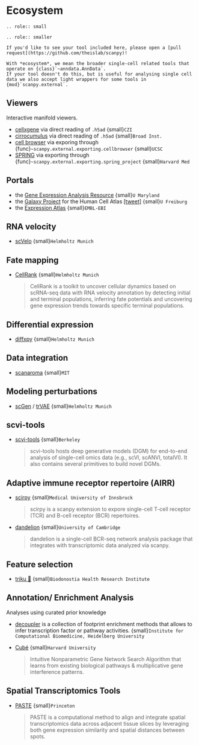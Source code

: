 # Ecosystem

```{eval-rst}
.. role:: small
```

```{eval-rst}
.. role:: smaller
```

```{note}
If you'd like to see your tool included here, please open a [pull request](https://github.com/theislab/scanpy)!

With *ecosystem*, we mean the broader single-cell related tools that operate on {class}`~anndata.AnnData`.
If your tool doesn't do this, but is useful for analysing single cell data we also accept light wrappers for some tools in {mod}`scanpy.external`.
```

## Viewers

Interactive manifold viewers.

- [cellxgene](https://github.com/chanzuckerberg/cellxgene) via direct reading of `.h5ad` {small}`CZI`
- [cirrocumulus](https://cirrocumulus.readthedocs.io/) via direct reading of `.h5ad` {small}`Broad Inst.`
- [cell browser](https://cells.ucsc.edu/) via exporing through {func}`~scanpy.external.exporting.cellbrowser` {small}`UCSC`
- [SPRING](https://github.com/AllonKleinLab/SPRING) via exporting through {func}`~scanpy.external.exporting.spring_project` {small}`Harvard Med`

## Portals

- the [Gene Expression Analysis Resource](https://umgear.org/) {small}`U Maryland`
- the [Galaxy Project](https://humancellatlas.usegalaxy.eu) for the Human Cell Atlas [\[tweet\]](https://twitter.com/ExpressionAtlas/status/1151797848469626881) {small}`U Freiburg`
- the [Expression Atlas](https://www.ebi.ac.uk/gxa/sc/help.html) {small}`EMBL-EBI`

## RNA velocity

- [scVelo](https://scvelo.org) {small}`Helmholtz Munich`

## Fate mapping

- [CellRank](http://cellrank.org) {small}`Helmholtz Munich`

  > CellRank is a toolkit to uncover cellular dynamics based on scRNA-seq data with
  > RNA velocity annotation by detecting initial and terminal populations, inferring
  > fate potentials and uncovering gene expression trends towards specific
  > terminal populations.

## Differential expression

- [diffxpy](https://github.com/theislab/diffxpy) {small}`Helmholtz Munich`

## Data integration

- [scanaroma](https://github.com/brianhie/scanorama) {small}`MIT`

## Modeling perturbations

- [scGen](https://github.com/theislab/scgen) / [trVAE](https://github.com/theislab/trvae) {small}`Helmholtz Munich`

## scvi-tools

- [scvi-tools](https://github.com/YosefLab/scvi-tools) {small}`Berkeley`

  > scvi-tools hosts deep generative models (DGM) for end-to-end analysis of single-cell
  > omics data (e.g., scVI, scANVI, totalVI). It also contains several primitives to build novel DGMs.

## Adaptive immune receptor repertoire (AIRR)

- [scirpy](https://github.com/icbi-lab/scirpy) {small}`Medical University of Innsbruck`

  > scirpy is a scanpy extension to expore single-cell T-cell receptor (TCR) and B-cell receptor (BCR) repertoires.

- [dandelion](https://github.com/zktuong/dandelion) {small}`University of Cambridge`

  > dandelion is a single-cell BCR-seq network analysis package that integrates with transcriptomic data analyzed via scanpy.

## Feature selection

- [triku 🦔](https://gitlab.com/alexmascension/triku) {small}`Biodonostia Health Research Institute`

## Annotation/ Enrichment Analysis

Analyses using curated prior knowledge


- [decoupler](https://github.com/saezlab/decoupler-py) is a collection of footprint enrichment methods that allows to infer transcription factor or pathway activities. {small}`Institute for Computational Biomedicine, Heidelberg University`
- [Cubé](https://github.com/connerlambden/Cube) {small}`Harvard University`

  > Intuitive Nonparametric Gene Network Search Algorithm that learns from existing biological pathways & multiplicative gene interference patterns.

## Spatial Transcriptomics Tools

- [PASTE](https://github.com/raphael-group/paste) {small}`Princeton`

  > PASTE is a computational method to align and integrate spatial transcriptomics data across adjacent tissue slices by leveraging both gene expression similarity and spatial distances between spots.
